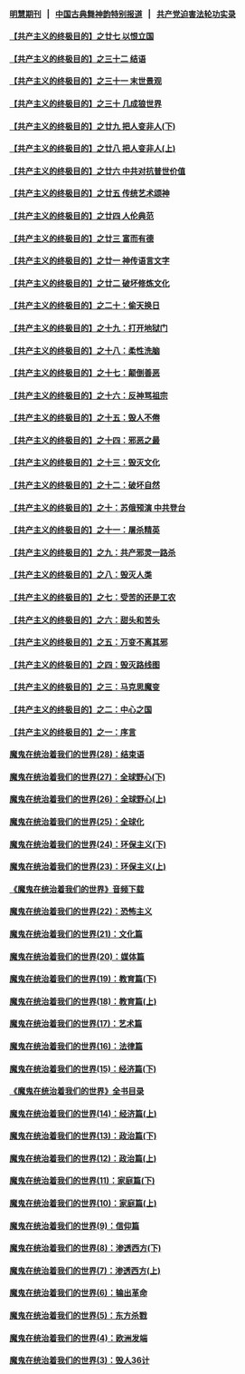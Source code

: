 #### [明慧期刊](https://github.com/gfw-breaker/mh-qikan) &nbsp;&nbsp;|&nbsp;&nbsp; [中国古典舞神韵特别报道](https://github.com/gfw-breaker/mh-news/blob/master/shenyun.md?t=07111535) &nbsp;&nbsp;|&nbsp;&nbsp; [共产党迫害法轮功实录](https://github.com/gfw-breaker/mh-news/blob/master/README.md?t=07111535)  

#### [【共产主义的终极目的】之廿七 以恨立国](../pages/nsc422/n11336944.md?t=07111535) 

#### [【共产主义的终极目的】之三十二 结语](../pages/nsc422/n11360535.md?t=07111535) 

#### [【共产主义的终极目的】之三十一 末世景观](../pages/nsc422/n11351129.md?t=07111535) 

#### [【共产主义的终极目的】之三十 几成狼世界](../pages/nsc422/n11348280.md?t=07111535) 

#### [【共产主义的终极目的】之廿九 把人变非人(下)](../pages/nsc422/n11344140.md?t=07111535) 

#### [【共产主义的终极目的】之廿八 把人变非人(上)](../pages/nsc422/n11340492.md?t=07111535) 

#### [【共产主义的终极目的】之廿六 中共对抗普世价值](../pages/nsc422/n11324785.md?t=07111535) 

#### [【共产主义的终极目的】之廿五 传统艺术颂神](../pages/nsc422/n11296396.md?t=07111535) 

#### [【共产主义的终极目的】之廿四 人伦典范](../pages/nsc422/n11296397.md?t=07111535) 

#### [【共产主义的终极目的】之廿三 富而有德](../pages/nsc422/n11283598.md?t=07111535) 

#### [【共产主义的终极目的】之廿一 神传语言文字](../pages/nsc422/n11263265.md?t=07111535) 

#### [【共产主义的终极目的】之廿二 破坏修炼文化](../pages/nsc422/n11245728.md?t=07111535) 

#### [【共产主义的终极目的】之二十：偷天换日](../pages/nsc422/n11238846.md?t=07111535) 

#### [【共产主义的终极目的】之十九：打开地狱门](../pages/nsc422/n11206376.md?t=07111535) 

#### [【共产主义的终极目的】之十八：柔性洗脑](../pages/nsc422/n11199994.md?t=07111535) 

#### [【共产主义的终极目的】之十七：颠倒善恶](../pages/nsc422/n11179782.md?t=07111535) 

#### [【共产主义的终极目的】之十六：反神骂祖宗](../pages/nsc422/n11166798.md?t=07111535) 

#### [【共产主义的终极目的】之十五：毁人不倦](../pages/nsc422/n11166792.md?t=07111535) 

#### [【共产主义的终极目的】之十四：邪恶之最](../pages/nsc422/n11150249.md?t=07111535) 

#### [【共产主义的终极目的】之十三：毁灭文化](../pages/nsc422/n11135227.md?t=07111535) 

#### [【共产主义的终极目的】之十二：破坏自然](../pages/nsc422/n11135214.md?t=07111535) 

#### [【共产主义的终极目的】之十：苏俄预演 中共登台](../pages/nsc422/n11118424.md?t=07111535) 

#### [【共产主义的终极目的】之十一：屠杀精英](../pages/nsc422/n11118442.md?t=07111535) 

#### [【共产主义的终极目的】之九：共产邪灵一路杀](../pages/nsc422/n11114139.md?t=07111535) 

#### [【共产主义的终极目的】之八：毁灭人类](../pages/nsc422/n11108503.md?t=07111535) 

#### [【共产主义的终极目的】之七：受苦的还是工农](../pages/nsc422/n11101809.md?t=07111535) 

#### [【共产主义的终极目的】之六：甜头和苦头](../pages/nsc422/n11096971.md?t=07111535) 

#### [【共产主义的终极目的】之五：万变不离其邪](../pages/nsc422/n11091285.md?t=07111535) 

#### [【共产主义的终极目的】之四：毁灭路线图](../pages/nsc422/n11086284.md?t=07111535) 

#### [【共产主义的终极目的】之三：马克思魔变](../pages/nsc422/n11061941.md?t=07111535) 

#### [【共产主义的终极目的】之二：中心之国](../pages/nsc422/n11047728.md?t=07111535) 

#### [【共产主义的终极目的】之一：序言](../pages/nsc422/n11086077.md?t=07111535) 

#### [魔鬼在统治着我们的世界(28)：结束语](../pages/nsc422/n10936246.md?t=07111535) 

#### [魔鬼在统治着我们的世界(27)：全球野心(下)](../pages/nsc422/n10928319.md?t=07111535) 

#### [魔鬼在统治着我们的世界(26)：全球野心(上)](../pages/nsc422/n10900318.md?t=07111535) 

#### [魔鬼在统治着我们的世界(25)：全球化](../pages/nsc422/n10788205.md?t=07111535) 

#### [魔鬼在统治着我们的世界(24)：环保主义(下)](../pages/nsc422/n10695307.md?t=07111535) 

#### [魔鬼在统治着我们的世界(23)：环保主义(上)](../pages/nsc422/n10688613.md?t=07111535) 

#### [《魔鬼在统治着我们的世界》音频下载](../pages/nsc422/n10635553.md?t=07111535) 

#### [魔鬼在统治着我们的世界(22)：恐怖主义](../pages/nsc422/n10614727.md?t=07111535) 

#### [魔鬼在统治着我们的世界(21)：文化篇](../pages/nsc422/n10597706.md?t=07111535) 

#### [魔鬼在统治着我们的世界(20)：媒体篇](../pages/nsc422/n10586579.md?t=07111535) 

#### [魔鬼在统治着我们的世界(19)：教育篇(下)](../pages/nsc422/n10564808.md?t=07111535) 

#### [魔鬼在统治着我们的世界(18)：教育篇(上)](../pages/nsc422/n10526970.md?t=07111535) 

#### [魔鬼在统治着我们的世界(17)：艺术篇](../pages/nsc422/n10499093.md?t=07111535) 

#### [魔鬼在统治着我们的世界(16)：法律篇](../pages/nsc422/n10485969.md?t=07111535) 

#### [魔鬼在统治着我们的世界(15)：经济篇(下)](../pages/nsc422/n10469975.md?t=07111535) 

#### [《魔鬼在统治着我们的世界》全书目录](../pages/nsc422/n10464261.md?t=07111535) 

#### [魔鬼在统治着我们的世界(14)：经济篇(上)](../pages/nsc422/n10457370.md?t=07111535) 

#### [魔鬼在统治着我们的世界(13)：政治篇(下)](../pages/nsc422/n10448270.md?t=07111535) 

#### [魔鬼在统治着我们的世界(12)：政治篇(上)](../pages/nsc422/n10444576.md?t=07111535) 

#### [魔鬼在统治着我们的世界(11)：家庭篇(下)](../pages/nsc422/n10440961.md?t=07111535) 

#### [魔鬼在统治着我们的世界(10)：家庭篇(上)](../pages/nsc422/n10435448.md?t=07111535) 

#### [魔鬼在统治着我们的世界(9)：信仰篇](../pages/nsc422/n10432159.md?t=07111535) 

#### [魔鬼在统治着我们的世界(8)：渗透西方(下)](../pages/nsc422/n10429603.md?t=07111535) 

#### [魔鬼在统治着我们的世界(7)：渗透西方(上)](../pages/nsc422/n10426013.md?t=07111535) 

#### [魔鬼在统治着我们的世界(6)：输出革命](../pages/nsc422/n10421536.md?t=07111535) 

#### [魔鬼在统治着我们的世界(5)：东方杀戮](../pages/nsc422/n10417707.md?t=07111535) 

#### [魔鬼在统治着我们的世界(4)：欧洲发端](../pages/nsc422/n10414890.md?t=07111535) 

#### [魔鬼在统治着我们的世界(3)：毁人36计](../pages/nsc422/n10411583.md?t=07111535) 

